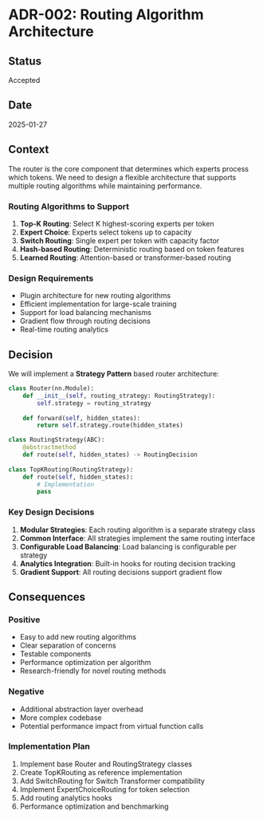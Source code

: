 # ADR-002: Routing Algorithm Architecture

## Status
Accepted

## Date
2025-01-27

## Context
The router is the core component that determines which experts process which tokens. We need to design a flexible architecture that supports multiple routing algorithms while maintaining performance.

### Routing Algorithms to Support

1. **Top-K Routing**: Select K highest-scoring experts per token
2. **Expert Choice**: Experts select tokens up to capacity
3. **Switch Routing**: Single expert per token with capacity factor
4. **Hash-based Routing**: Deterministic routing based on token features
5. **Learned Routing**: Attention-based or transformer-based routing

### Design Requirements
- Plugin architecture for new routing algorithms
- Efficient implementation for large-scale training
- Support for load balancing mechanisms
- Gradient flow through routing decisions
- Real-time routing analytics

## Decision
We will implement a **Strategy Pattern** based router architecture:

```python
class Router(nn.Module):
    def __init__(self, routing_strategy: RoutingStrategy):
        self.strategy = routing_strategy
    
    def forward(self, hidden_states):
        return self.strategy.route(hidden_states)

class RoutingStrategy(ABC):
    @abstractmethod
    def route(self, hidden_states) -> RoutingDecision
    
class TopKRouting(RoutingStrategy):
    def route(self, hidden_states):
        # Implementation
        pass
```

### Key Design Decisions

1. **Modular Strategies**: Each routing algorithm is a separate strategy class
2. **Common Interface**: All strategies implement the same routing interface
3. **Configurable Load Balancing**: Load balancing is configurable per strategy
4. **Analytics Integration**: Built-in hooks for routing decision tracking
5. **Gradient Support**: All routing decisions support gradient flow

## Consequences

### Positive
- Easy to add new routing algorithms
- Clear separation of concerns
- Testable components
- Performance optimization per algorithm
- Research-friendly for novel routing methods

### Negative
- Additional abstraction layer overhead
- More complex codebase
- Potential performance impact from virtual function calls

### Implementation Plan
1. Implement base Router and RoutingStrategy classes
2. Create TopKRouting as reference implementation
3. Add SwitchRouting for Switch Transformer compatibility
4. Implement ExpertChoiceRouting for token selection
5. Add routing analytics hooks
6. Performance optimization and benchmarking